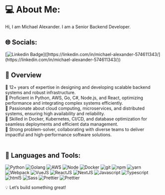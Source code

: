 # 💻 About Me:
Hi, I am Michael Alexander. I am a Senior Backend Developer.

## 🌐 Socials:
[![Linkedin Badge](https://img.shields.io/badge/-MichaelAlexander-blue?style=flat&logo=Linkedin&logoColor=white&link=[[[[https://www.linkedin.com/in/erikfinkel](https://linkedin.com/in/michael-alexander-574611343)](https://linkedin.com/in/michael-alexander-574611343)/](https://linkedin.com/in/michael-alexander-574611343)](https://linkedin.com/in/michael-alexander-574611343/))]([https://linkedin.com/in/michael-alexander-574611343/](https://linkedin.com/in/michael-alexander-574611343/))

## 🚀 Overview
🔹 12+ years of expertise in designing and developing scalable backend systems and robust infrastructure.<br>
🔹 Proficient in Python, AWS, Go, C#, Node.js, and React, optimizing performance and integrating complex systems efficiently.<br>
🔹 Passionate about cloud computing, microservices, and distributed systems, ensuring high availability and reliability.<br>
🔹 Skilled in Docker, Kubernetes, CI/CD, and database optimization for seamless deployments and efficient data management.<br>
🔹 Strong problem-solver, collaborating with diverse teams to deliver impactful and high-performance software solutions.<br><br>

## 🚀 Languages and Tools:

<p>
  <img alt="Python" src="https://img.shields.io/badge/-Python-3670A0?style=flat-square&logo=python&logoColor=white" />
  <img alt="Golang" src="https://img.shields.io/badge/-Golang-00ADD8?style=flat-square&logo=golang&logoColor=white" />
  <img alt="AWS" src="https://img.shields.io/badge/-AWS-232F3E?style=flat-square&logo=aws&logoColor=white" />
  <img alt="Node" src="https://img.shields.io/badge/-Node-339933?style=flat-square&logo=docker&logoColor=white" />
  <img alt="Docker" src="https://img.shields.io/badge/-Docker-46a2f1?style=flat-square&logo=docker&logoColor=white" />
  <img alt="git" src="https://img.shields.io/badge/-Git-F05032?style=flat-square&logo=git&logoColor=white" />
  <img alt="npm" src="https://img.shields.io/badge/-NPM-CB3837?style=flat-square&logo=npm&logoColor=white" />
  <img alt="yarn" src="https://img.shields.io/badge/-Yarn-2B8EBB?style=flat-square&logo=yarn&logoColor=white" />
  <img alt="Webpack" src="https://img.shields.io/badge/-Webpack-8DD6F9?style=flat-square&logo=webpack&logoColor=white" /> 
  <img alt="VueJS" src="https://img.shields.io/badge/-VueJS-3FB883?style=flat-square&logo=vue.js&logoColor=white" /> 
  <img alt="ReactJS" src="https://img.shields.io/badge/-ReactJS-5ED3F3?style=flat-square&logo=react&logoColor=white" />
  <img alt="NextJS" src="https://img.shields.io/badge/-NextJS-000000?style=flat-square&logo=react&logoColor=white" />
  <img alt="Javascript" src="https://img.shields.io/badge/-Javascript-EFD81D?style=flat-square&logo=javascript&logoColor=white" /> 
  <img alt="Typescript" src="https://img.shields.io/badge/-Typescript-2F74C0?style=flat-square&logo=typescript&logoColor=white" />
  <img alt="html5" src="https://img.shields.io/badge/-HTML5-E34F26?style=flat-square&logo=html5&logoColor=white" />
  <img alt="Sass" src="https://img.shields.io/badge/-Sass-CC6699?style=flat-square&logo=sass&logoColor=white" />
  <img alt="Prettier" src="https://img.shields.io/badge/-Prettier-F7B93E?style=flat-square&logo=prettier&logoColor=white" />
  <img alt="Prettier" src="https://img.shields.io/badge/-Eslint-4A32C3?style=flat-square&logo=eslint&logoColor=white" />
</p>


💡 Let’s build something great!
